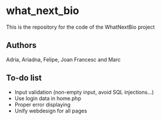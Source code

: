 # what_next_bio

This is the repository for the code of the WhatNextBio project

Authors
-----------------

Adria, Ariadna, Felipe, Joan Francesc and Marc

To-do list
----------
* Input validation (non-empty input, avoid SQL injections...)
* Use login data in home.php
* Proper error displaying
* Unify webdesign for all pages
